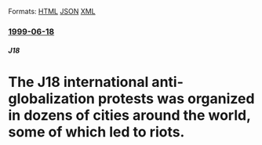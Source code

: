 
Formats: [HTML](/news/1999/06/18/the-j18-international-anti-globalization-protests-was-organized-in-dozens-of-cities-around-the-world-some-of-which-led-to-riots.html)  [JSON](/news/1999/06/18/the-j18-international-anti-globalization-protests-was-organized-in-dozens-of-cities-around-the-world-some-of-which-led-to-riots.json)  [XML](/news/1999/06/18/the-j18-international-anti-globalization-protests-was-organized-in-dozens-of-cities-around-the-world-some-of-which-led-to-riots.xml)  

### [1999-06-18](/news/1999/06/18/index.md)

##### J18
#  The J18 international anti-globalization protests was organized in dozens of cities around the world, some of which led to riots.



